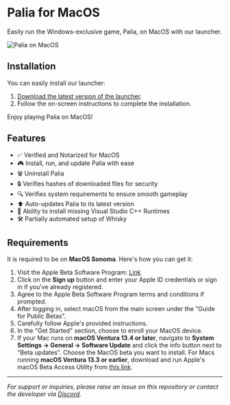 # Palia for MacOS

Easily run the Windows-exclusive game, Palia, on MacOS with our launcher.

![Palia on MacOS](https://github.com/DanMossa/paliaOnMac-release/assets/10294777/80590302-01e9-458b-8327-a990f053b4b8)

## Installation

You can easily install our launcher:

1. [Download the latest version of the launcher](https://github.com/DanMossa/paliaOnMac-release/releases).
2. Follow the on-screen instructions to complete the installation.

Enjoy playing Palia on MacOS!

## Features

- ✅ Verified and Notarized for MacOS
- 🎮 Install, run, and update Palia with ease
- 🗑️ Uninstall Palia
- 🔒 Verifies hashes of downloaded files for security
- 🔍 Verifies system requirements to ensure smooth gameplay
- ⬆️ Auto-updates Palia to its latest version
- 🔄 Ability to install missing Visual Studio C++ Runtimes
- 🛠️ Partially automated setup of Whisky

## Requirements

It is required to be on **MacOS Sonoma**. Here's how you can get it:

1. Visit the Apple Beta Software Program: [Link](https://beta.apple.com/sp/betaprogram/)
2. Click on the **Sign up** button and enter your Apple ID credentials or sign in if you've already registered.
3. Agree to the Apple Beta Software Program terms and conditions if prompted.
4. After logging in, select macOS from the main screen under the "Guide for Public Betas".
5. Carefully follow Apple's provided instructions.
6. In the "Get Started" section, choose to enroll your MacOS device.
7. If your Mac runs on **macOS Ventura‌ 13.4 or later**, navigate to **System Settings -> General -> Software Update** and click the info button next to "Beta updates". Choose the MacOS beta you want to install. For Macs running **macOS Ventura‌ 13.3 or earlier**, download and run Apple's macOS Beta Access Utility from [this link](https://beta.apple.com/download/1016471).

---

*For support or inquiries, please raise an issue on this repository or contact the developer via [Discord](https://discord.com/channels/809856101326913567/1136399336385806427).*

